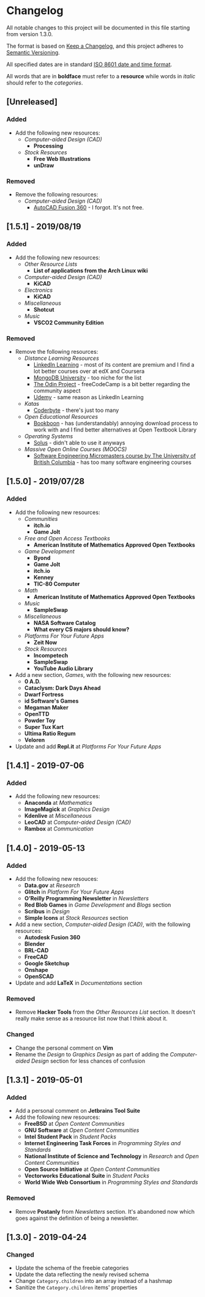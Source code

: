 # Changelog
All notable changes to this project will be documented in this file starting from version 1.3.0.

The format is based on [Keep a Changelog](https://keepachangelog.com/en/1.0.0/),
and this project adheres to [Semantic Versioning](https://semver.org/spec/v2.0.0.html).

All specified dates are in standard [ISO 8601 date and time format](https://www.iso.org/iso-8601-date-and-time-format.html).

All words that are in **boldface** must refer to a **resource** while words in *italic* should refer to the *categories*.

## [Unreleased]
### Added
- Add the following new resources:
    * *Computer-aided Design (CAD)*
        - **Processing**
    * *Stock Resources*
        - **Free Web Illustrations**
        - **unDraw**

### Removed
- Remove the following resources:
    * *Computer-aided Design (CAD)*
        - [AutoCAD Fusion 360](https://www.autodesk.com/products/fusion-360) - I forgot. It's not free.

## [1.5.1] - 2019/08/19
### Added
- Add the following new resources:
    * *Other Resource Lists*
        - **List of applications from the Arch Linux wiki**
    * *Computer-aided Design (CAD)*
        - **KiCAD**
    * *Electronics*
        - **KiCAD**
    * *Miscellaneous*
        - **Shotcut**
    * *Music*
        - **VSCO2 Community Edition**

### Removed
- Remove the following resources:
    * *Distance Learning Resources*
        - [LinkedIn Learning](https://learning.linkedin.com/) - most of its content are premium and I find a lot better courses over at edX and Coursera
        - [MongoDB University](https://university.mongodb.com/) - too niche for the list 
        - [The Odin Project](https://www.theodinproject.com/) - freeCodeCamp is a bit better regarding the community aspect
        - [Udemy](https://udemy.com) - same reason as LinkedIn Learning
    * *Katas*
        - [Coderbyte](http://coderbyte.com) - there's just too many        
    * *Open Educational Resources*
        - [Bookboon](https://bookboon.com/) - has (understandably) annoying download process to work with and I find better alternatives at Open Textbook Library
    * *Operating Systems*
        - [Solus](https://getsol.us/) - didn't able to use it anyways
    * *Massive Open Online Courses (MOOCS)*
        - [Software Engineering Micromasters course by The University of British Columbia](https://www.edx.org/micromasters/software-development) - has too many software engineering courses

## [1.5.0] - 2019/07/28
### Added
- Add the following new resources:
    * *Communities*
        - **itch.io**
        - **Game Jolt**
    * *Free and Open Access Textbooks*
        - **American Institute of Mathematics Approved Open Textbooks**
    * *Game Development*
        - **Byond**
        - **Game Jolt**
        - **itch.io**
        - **Kenney**
        - **TIC-80 Computer**
    * *Math*
        - **American Institute of Mathematics Approved Open Textbooks**
    * *Music*
        - **SampleSwap**
    * *Miscellaneous*
        - **NASA Software Catalog**
        - **What every CS majors should know?**
    * *Platforms For Your Future Apps*
        - **Zeit Now** 
    * *Stock Resources*
        - **Incompetech** 
        - **SampleSwap**
        - **YouTube Audio Library**
- Add a new section, *Games*, with the following new resources:
    - **0 A.D.**
    - **Cataclysm: Dark Days Ahead**
    - **Dwarf Fortress**
    - **id Software's Games**
    - **Megaman Maker**
    - **OpenTTD**
    - **Powder Toy**
    - **Super Tux Kart**
    - **Ultima Ratio Regum**
    - **Veloren**
- Update and add **Repl.it** at *Platforms For Your Future Apps*

## [1.4.1] - 2019-07-06
### Added
- Add the following new resources:
    - **Anaconda** at *Mathematics*
    - **ImageMagick** at *Graphics Design*
    - **Kdenlive** at *Miscellaneous*
    - **LeoCAD** at *Computer-aided Design (CAD)*
    - **Rambox** at *Communication*

## [1.4.0] - 2019-05-13
### Added
- Add the following new resouces:
    - **Data.gov** at *Research*
    - **Glitch** in *Platform For Your Future Apps*
    - **O’Reilly Programming Newsletter** in *Newsletters*
    - **Red Blob Games** in *Game Development* and *Blogs* section
    - **Scribus** in *Design*
    - **Simple Icons** at *Stock Resources* section
- Add a new section, *Computer-aided Design (CAD)*, with the following resources:
    - **Autodesk Fusion 360**
    - **Blender**
    - **BRL-CAD**
    - **FreeCAD**
    - **Google Sketchup**
    - **Onshape**
    - **OpenSCAD**
- Update and add **LaTeX** in *Documentations* section

### Removed
- Remove **Hacker Tools** from the *Other Resources List* section. It doesn't really make sense as a resource list now that I think about it.

### Changed
- Change the personal comment on **Vim**
- Rename the *Design* to *Graphics Design* as part of adding the *Computer-aided Design* section for less chances of confusion

## [1.3.1] - 2019-05-01
### Added
- Add a personal comment on **Jetbrains Tool Suite**
- Add the following new resources:
    - **FreeBSD** at *Open Content Communities*
    - **GNU Software** at *Open Content Communities*
    - **Intel Student Pack** in *Student Packs*
    - **Internet Engineering Task Forces** in *Programming Styles and Standards*
    - **National Institute of Science and Technology** in *Research* and *Open Content Communities*
    - **Open Source Initiative** at *Open Content Communities*
    - **Vectorworks Educational Suite** in *Student Packs*
    - **World Wide Web Consortium** in *Programming Styles and Standards*

### Removed
- Remove **Postanly** from *Newsletters* section. It's abandoned now which goes against the definition of being a newsletter.

## [1.3.0] - 2019-04-24
### Changed
- Update the schema of the freebie categories
- Update the data reflecting the newly revised schema
- Change `Category.children` into an array instead of a hashmap
- Sanitize the `Category.children` items' properties
